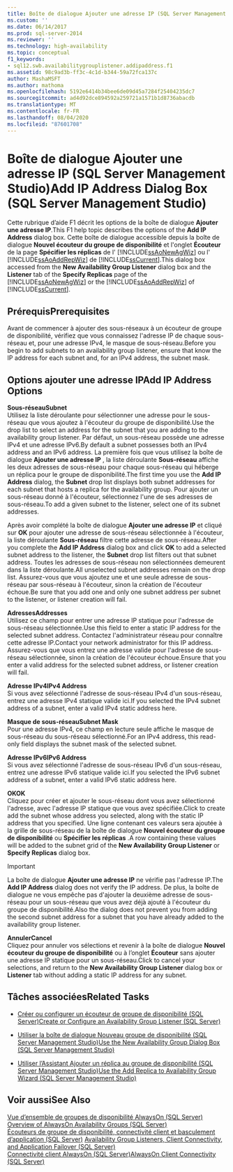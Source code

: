 ```yaml
---
title: Boîte de dialogue Ajouter une adresse IP (SQL Server Management Studio) | Microsoft Docs
ms.custom: ''
ms.date: 06/14/2017
ms.prod: sql-server-2014
ms.reviewer: ''
ms.technology: high-availability
ms.topic: conceptual
f1_keywords:
- sql12.swb.availabilitygrouplistener.addipaddress.f1
ms.assetid: 98c9ad3b-ff3c-4c1d-b344-59a72fca137c
author: MashaMSFT
ms.author: mathoma
ms.openlocfilehash: 5192e6414b34bee6de09d45a7284f25404235dc7
ms.sourcegitcommit: ad4d92dce894592a259721a1571b1d8736abacdb
ms.translationtype: MT
ms.contentlocale: fr-FR
ms.lasthandoff: 08/04/2020
ms.locfileid: "87601708"
---
```

# <a name="add-ip-address-dialog-box-sql-server-management-studio"></a><span data-ttu-id="d602e-102">Boîte de dialogue Ajouter une adresse IP (SQL Server Management Studio)</span><span class="sxs-lookup"><span data-stu-id="d602e-102">Add IP Address Dialog Box (SQL Server Management Studio)</span></span>
  <span data-ttu-id="d602e-103"> Cette rubrique d’aide F1 décrit les options de la boîte de dialogue **Ajouter une adresse IP**.</span><span class="sxs-lookup"><span data-stu-id="d602e-103">This F1 help topic describes the options of the **Add IP Address** dialog box.</span></span> <span data-ttu-id="d602e-104">Cette boîte de dialogue accessible depuis la boîte de dialogue **Nouvel écouteur du groupe de disponibilité** et l'onglet **Écouteur** de la page **Spécifier les réplicas** de l' [!INCLUDE[ssAoNewAgWiz](../../../includes/ssaonewagwiz-md.md)] ou l' [!INCLUDE[ssAoAddRepWiz](../../../includes/ssaoaddrepwiz-md.md)] de [!INCLUDE[ssCurrent](../../../includes/sscurrent-md.md)].</span><span class="sxs-lookup"><span data-stu-id="d602e-104">This dialog box accessed from the **New Availability Group Listener** dialog box and the **Listener** tab of the **Specify Replicas** page of the [!INCLUDE[ssAoNewAgWiz](../../../includes/ssaonewagwiz-md.md)] or the [!INCLUDE[ssAoAddRepWiz](../../../includes/ssaoaddrepwiz-md.md)] of [!INCLUDE[ssCurrent](../../../includes/sscurrent-md.md)].</span></span>  
  
## <a name="prerequisites"></a><span data-ttu-id="d602e-105">Prérequis</span><span class="sxs-lookup"><span data-stu-id="d602e-105">Prerequisites</span></span>  
 <span data-ttu-id="d602e-106">Avant de commencer à ajouter des sous-réseaux à un écouteur de groupe de disponibilité, vérifiez que vous connaissez l'adresse IP de chaque sous-réseau et, pour une adresse IPv4, le masque de sous-réseau.</span><span class="sxs-lookup"><span data-stu-id="d602e-106">Before you begin to add subnets to an availability group listener, ensure that know the IP address for each subnet and, for an IPv4 address, the subnet mask.</span></span>  
  
##  <a name="add-ip-address-options"></a><a name="PageOptions"></a><span data-ttu-id="d602e-107">Options ajouter une adresse IP</span><span class="sxs-lookup"><span data-stu-id="d602e-107">Add IP Address Options</span></span>  
 <span data-ttu-id="d602e-108">**Sous-réseau**</span><span class="sxs-lookup"><span data-stu-id="d602e-108">**Subnet**</span></span>  
 <span data-ttu-id="d602e-109">Utilisez la liste déroulante pour sélectionner une adresse pour le sous-réseau que vous ajoutez à l'écouteur du groupe de disponibilité.</span><span class="sxs-lookup"><span data-stu-id="d602e-109">Use the drop list to select an address for the subnet that you are adding to the availability group listener.</span></span> <span data-ttu-id="d602e-110">Par défaut, un sous-réseau possède une adresse IPv4 et une adresse IPv6.</span><span class="sxs-lookup"><span data-stu-id="d602e-110">By default a subnet possesses both an IPv4 address and an IPv6 address.</span></span> <span data-ttu-id="d602e-111">La première fois que vous utilisez la boîte de dialogue **Ajouter une adresse IP** , la liste déroulante **Sous-réseau** affiche les deux adresses de sous-réseau pour chaque sous-réseau qui héberge un réplica pour le groupe de disponibilité.</span><span class="sxs-lookup"><span data-stu-id="d602e-111">The first time you use the **Add IP Address** dialog,  the **Subnet** drop list displays both subnet addresses for each subnet that hosts a replica for the availability group.</span></span> <span data-ttu-id="d602e-112">Pour ajouter un sous-réseau donné à l'écouteur, sélectionnez l'une de ses adresses de sous-réseau.</span><span class="sxs-lookup"><span data-stu-id="d602e-112">To add a given subnet to the listener, select one of its subnet addresses.</span></span>  
  
 <span data-ttu-id="d602e-113">Après avoir complété la boîte de dialogue **Ajouter une adresse IP** et cliqué sur **OK** pour ajouter une adresse de sous-réseau sélectionnée à l'écouteur, la liste déroulante **Sous-réseau** filtre cette adresse de sous-réseau.</span><span class="sxs-lookup"><span data-stu-id="d602e-113">After you complete the **Add IP Address** dialog box and click **OK** to add a selected subnet address to the listener, the **Subnet** drop list filters out that subnet address.</span></span> <span data-ttu-id="d602e-114">Toutes les adresses de sous-réseau non sélectionnées demeurent dans la liste déroulante.</span><span class="sxs-lookup"><span data-stu-id="d602e-114">All unselected subnet addresses remain on the drop list.</span></span> <span data-ttu-id="d602e-115">Assurez-vous que vous ajoutez une et une seule adresse de sous-réseau par sous-réseau à l'écouteur, sinon la création de l'écouteur échoue.</span><span class="sxs-lookup"><span data-stu-id="d602e-115">Be sure that you add one and only one subnet address per subnet to the listener, or listener creation will fail.</span></span>  
  
 <span data-ttu-id="d602e-116">**Adresses**</span><span class="sxs-lookup"><span data-stu-id="d602e-116">**Addresses**</span></span>  
 <span data-ttu-id="d602e-117">Utilisez ce champ pour entrer une adresse IP statique pour l'adresse de sous-réseau sélectionnée.</span><span class="sxs-lookup"><span data-stu-id="d602e-117">Use this field to enter a static IP address for the selected subnet address.</span></span> <span data-ttu-id="d602e-118">Contactez l'administrateur réseau pour connaître cette adresse IP.</span><span class="sxs-lookup"><span data-stu-id="d602e-118">Contact your network administrator for this IP address.</span></span> <span data-ttu-id="d602e-119">Assurez-vous que vous entrez une adresse valide pour l'adresse de sous-réseau sélectionnée, sinon la création de l'écouteur échoue.</span><span class="sxs-lookup"><span data-stu-id="d602e-119">Ensure that you enter a valid address for the selected subnet address, or listener creation will fail.</span></span>  
  
 <span data-ttu-id="d602e-120">**Adresse IPv4**</span><span class="sxs-lookup"><span data-stu-id="d602e-120">**IPv4 Address**</span></span>  
 <span data-ttu-id="d602e-121">Si vous avez sélectionné l'adresse de sous-réseau IPv4 d'un sous-réseau, entrez une adresse IPv4 statique valide ici.</span><span class="sxs-lookup"><span data-stu-id="d602e-121">If you selected the IPv4 subnet address of a subnet, enter a valid IPv4 static address here.</span></span>  
  
 <span data-ttu-id="d602e-122">**Masque de sous-réseau**</span><span class="sxs-lookup"><span data-stu-id="d602e-122">**Subnet Mask**</span></span>  
 <span data-ttu-id="d602e-123">Pour une adresse IPv4, ce champ en lecture seule affiche le masque de sous-réseau du sous-réseau sélectionné.</span><span class="sxs-lookup"><span data-stu-id="d602e-123">For an IPv4 address, this read-only field displays the subnet mask of the selected subnet.</span></span>  
  
 <span data-ttu-id="d602e-124">**Adresse IPv6**</span><span class="sxs-lookup"><span data-stu-id="d602e-124">**IPv6 Address**</span></span>  
 <span data-ttu-id="d602e-125">Si vous avez sélectionné l'adresse de sous-réseau IPv6 d'un sous-réseau, entrez une adresse IPv6 statique valide ici.</span><span class="sxs-lookup"><span data-stu-id="d602e-125">If you selected the IPv6 subnet address of a subnet, enter a valid IPv6 static address here.</span></span>  
  
 <span data-ttu-id="d602e-126">**OK**</span><span class="sxs-lookup"><span data-stu-id="d602e-126">**OK**</span></span>  
 <span data-ttu-id="d602e-127">Cliquez pour créer et ajouter le sous-réseau dont vous avez sélectionné l'adresse, avec l'adresse IP statique que vous avez spécifiée.</span><span class="sxs-lookup"><span data-stu-id="d602e-127">Click to create add the subnet whose address you selected, along with the static IP address that you specified.</span></span> <span data-ttu-id="d602e-128">Une ligne contenant ces valeurs sera ajoutée à la grille de sous-réseau de la boîte de dialogue **Nouvel écouteur du groupe de disponibilité** ou **Spécifier les réplicas** .</span><span class="sxs-lookup"><span data-stu-id="d602e-128">A row containing these values will be added to the subnet grid of the **New Availability Group Listener** or **Specify Replicas** dialog box.</span></span>  
  
> [!IMPORTANT]  
>  <span data-ttu-id="d602e-129">La boîte de dialogue **Ajouter une adresse IP** ne vérifie pas l'adresse IP.</span><span class="sxs-lookup"><span data-stu-id="d602e-129">The **Add IP Address** dialog does not verify the IP address.</span></span> <span data-ttu-id="d602e-130">De plus, la boîte de dialogue ne vous empêche pas d'ajouter la deuxième adresse de sous-réseau pour un sous-réseau que vous avez déjà ajouté à l'écouteur du groupe de disponibilité.</span><span class="sxs-lookup"><span data-stu-id="d602e-130">Also the dialog does not prevent you from adding the second subnet address for a subnet that you have already added to the availability group listener.</span></span>  
  
 <span data-ttu-id="d602e-131">**Annuler**</span><span class="sxs-lookup"><span data-stu-id="d602e-131">**Cancel**</span></span>  
 <span data-ttu-id="d602e-132">Cliquez pour annuler vos sélections et revenir à la boîte de dialogue **Nouvel écouteur du groupe de disponibilité** ou à l’onglet **Écouteur** sans ajouter une adresse IP statique pour un sous-réseau.</span><span class="sxs-lookup"><span data-stu-id="d602e-132">Click to cancel your selections, and return to the **New Availability Group Listener** dialog box or **Listener** tab without adding a static IP address for any subnet.</span></span>  
  
  
##  <a name="related-tasks"></a><a name="RelatedTasks"></a> <span data-ttu-id="d602e-133">Tâches associées</span><span class="sxs-lookup"><span data-stu-id="d602e-133">Related Tasks</span></span>  
  
-   [<span data-ttu-id="d602e-134">Créer ou configurer un écouteur de groupe de disponibilité &#40;SQL Server&#41;</span><span class="sxs-lookup"><span data-stu-id="d602e-134">Create or Configure an Availability Group Listener &#40;SQL Server&#41;</span></span>](create-or-configure-an-availability-group-listener-sql-server.md)  
  
-   [<span data-ttu-id="d602e-135">Utiliser la boîte de dialogue Nouveau groupe de disponibilité &#40;SQL Server Management Studio&#41;</span><span class="sxs-lookup"><span data-stu-id="d602e-135">Use the New Availability Group Dialog Box &#40;SQL Server Management Studio&#41;</span></span>](use-the-new-availability-group-dialog-box-sql-server-management-studio.md)  
  
-   [<span data-ttu-id="d602e-136">Utiliser l’Assistant Ajouter un réplica au groupe de disponibilité &#40;SQL Server Management Studio&#41;</span><span class="sxs-lookup"><span data-stu-id="d602e-136">Use the Add Replica to Availability Group Wizard &#40;SQL Server Management Studio&#41;</span></span>](use-the-add-replica-to-availability-group-wizard-sql-server-management-studio.md)  
  
  
## <a name="see-also"></a><span data-ttu-id="d602e-137">Voir aussi</span><span class="sxs-lookup"><span data-stu-id="d602e-137">See Also</span></span>  
 <span data-ttu-id="d602e-138">[Vue d’ensemble de groupes de disponibilité AlwaysOn &#40;SQL Server&#41;](overview-of-always-on-availability-groups-sql-server.md) </span><span class="sxs-lookup"><span data-stu-id="d602e-138">[Overview of AlwaysOn Availability Groups &#40;SQL Server&#41;](overview-of-always-on-availability-groups-sql-server.md) </span></span>  
 <span data-ttu-id="d602e-139">[Écouteurs de groupe de disponibilité, connectivité client et basculement d’application &#40;SQL Server&#41;](../../listeners-client-connectivity-application-failover.md) </span><span class="sxs-lookup"><span data-stu-id="d602e-139">[Availability Group Listeners, Client Connectivity, and Application Failover &#40;SQL Server&#41;](../../listeners-client-connectivity-application-failover.md) </span></span>  
 [<span data-ttu-id="d602e-140">Connectivité client AlwaysOn (SQL Server)</span><span class="sxs-lookup"><span data-stu-id="d602e-140">AlwaysOn Client Connectivity (SQL Server)</span></span>](always-on-client-connectivity-sql-server.md)  
  
  
